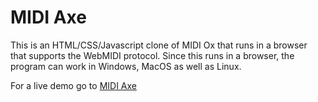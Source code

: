 # MIDI Axe

This is an HTML/CSS/Javascript clone of MIDI Ox that runs in a browser that supports the WebMIDI protocol. Since this runs in a browser, the program can work in Windows, MacOS as well as Linux.

For a live demo go to [MIDI Axe](https://keplergelotte.com/midiaxe)
